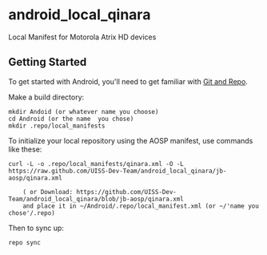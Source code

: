 android_local_qinara
======================

Local Manifest for Motorola Atrix HD devices

Getting Started
---------------

To get started with Android, you'll need to get
familiar with [Git and Repo](http://source.android.com/download/using-repo).

Make a build directory:

	mkdir Andoid (or whatever name you choose)
	cd Android (or the name  you chose)
	mkdir .repo/local_manifests

To initialize your local repository using the AOSP manifest, use commands like these:


    curl -L -o .repo/local_manifests/qinara.xml -O -L https://raw.github.com/UISS-Dev-Team/android_local_qinara/jb-aosp/qinara.xml
 
    	( or Download: https://github.com/UISS-Dev-Team/android_local_qinara/blob/jb-aosp/qinara.xml
		and place it in ~/Android/.repo/local_manifest.xml (or ~/'name you chose'/.repo)

Then to sync up:

    repo sync
